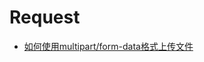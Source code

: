 # Request

* [如何使用multipart/form-data格式上传文件](http://blog.csdn.net/MSPinyin/article/details/6141638)
